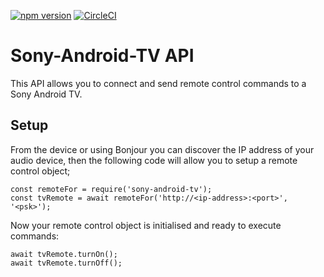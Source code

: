 [![npm version](https://badge.fury.io/js/sony-android-tv.svg)](https://badge.fury.io/js/sony-android-tv) [![CircleCI](https://circleci.com/gh/jozefdransfield/sony-android-tv.svg?style=svg)](https://circleci.com/gh/jozefdransfield/sony-android-tv) 

# Sony-Android-TV API

This API allows you to connect and send remote control commands to a Sony Android TV.

## Setup

From the device or using Bonjour you can discover the IP address of your audio device, then the following code will allow you to setup a remote control object;

    const remoteFor = require('sony-android-tv');
    const tvRemote = await remoteFor('http://<ip-address>:<port>', '<psk>');
    
   
Now your remote control object is initialised and ready to execute commands:

    await tvRemote.turnOn();
    await tvRemote.turnOff();

